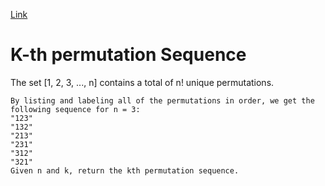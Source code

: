 [Link](https://leetcode.com/problems/permutation-sequence/)
# K-th permutation Sequence
The set [1, 2, 3, ..., n] contains a total of n! unique permutations.
```
By listing and labeling all of the permutations in order, we get the following sequence for n = 3:
"123"
"132"
"213"
"231"
"312"
"321"
Given n and k, return the kth permutation sequence.
```

